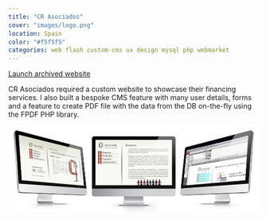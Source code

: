 ```yaml
---
title: "CR Asociados"
cover: "images/logo.png"
location: Spain
color: "#f5f5f5"
categories: web flash custom-cms ux design mysql php webmarket
---
```


<p class="align-center">
<a class="btn" href="http://work.joanmira.com/webs/crasociados/" target="_blank">Launch archived website</a>
</p>

CR Asociados required a custom website to showcase their financing services. I also built a bespoke CMS feature with many user details, forms and a feature to create PDF file with the data from the DB on-the-fly using the FPDF PHP library.

![](./images/1.jpg)
